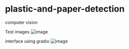 # plastic-and-paper-detection
computer vision

Test images
![image](https://github.com/user-attachments/assets/0a07582f-9f9f-4134-a2e3-4a77c9fda868)

interface using gradio
![image](https://github.com/user-attachments/assets/9495f023-17dd-4711-b885-ef9313e5553d)
